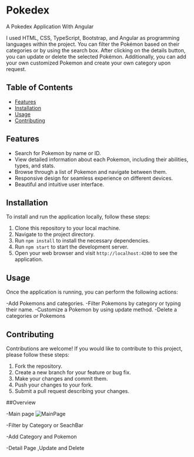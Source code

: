 # Pokedex
A Pokedex Application With Angular

I used HTML, CSS, TypeScript, Bootstrap, and Angular as programming languages within the project. You can filter the Pokémon based on their categories or by using the search box. After clicking on the details button, you can update or delete the selected Pokémon. Additionally, you can add your own customized Pokemon and create your own category upon request.

## Table of Contents
- [Features](#features)
- [Installation](#installation)
- [Usage](#usage)
- [Contributing](#contributing)


## Features

- Search for Pokemon by name or ID.
- View detailed information about each Pokemon, including their abilities, types, and stats.
- Browse through a list of Pokemon and navigate between them.
- Responsive design for seamless experience on different devices.
- Beautiful and intuitive user interface.

## Installation

To install and run the application locally, follow these steps:

1. Clone this repository to your local machine.
2. Navigate to the project directory.
3. Run `npm install` to install the necessary dependencies.
4. Run `npm start` to start the development server.
5. Open your web browser and visit `http://localhost:4200` to see the application.

## Usage

Once the application is running, you can perform the following actions:

-Add Pokemons and categories.
-Filter Pokemons by category or typing their name.
-Customize a Pokemon by using update method.
-Delete a categories or Pokemons



## Contributing

Contributions are welcome! If you would like to contribute to this project, please follow these steps:

1. Fork the repository.
2. Create a new branch for your feature or bug fix.
3. Make your changes and commit them.
4. Push your changes to your fork.
5. Submit a pull request describing your changes.

##Overview

-Main page
![MainPage](http://sygrok.com/gif1)


-Filter by Category or SeachBar

-Add Category and Pokemon

-Detail Page ,Update and Delete



